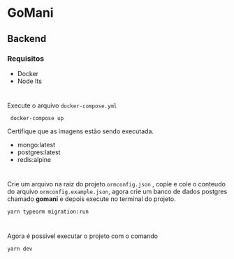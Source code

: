 # GoMani

## Backend

### Requisitos

- Docker
- Node lts

#

Execute o arquivo `docker-compose.yml`

```
 docker-compose up
```

Certifique que as imagens estão sendo executada.

- mongo:latest
- postgres:latest
- redis:alpine

#

Crie um arquivo na raiz do projeto `ormconfig.json` , copie e cole o conteudo do arquivo `ormconfig.example.json`, agora crie um banco de dados postgres chamado **gomani** e depois execute no terminal do projeto.

```bash
yarn typeorm migration:run
```

#

Agora é possivel executar o projeto com o comando

```
yarn dev
```
